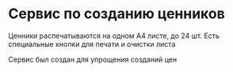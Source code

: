 # Сервис по созданию ценников

Ценники распечатываются на одном А4 листе, до 24 шт.
Есть специальные кнопки для печати и очистки листа

Сервис был создан для упрощения созданий цен
